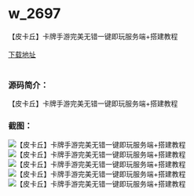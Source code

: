 # w_2697
【皮卡丘】卡牌手游完美无错一键即玩服务端+搭建教程
<br/></br>
[下载地址](https://www.uuid2.com/2697.html "下载地址")
<br/></br>
<h3>源码简介：</h3>
<p>【皮卡丘】卡牌手游完美无错一键即玩服务端+搭建教程<p>
<h3>截图：</h3>
<img src="https://www.uuid2.com/wp-content/uploads/img/202105/1a37576343.jpg" alt="【皮卡丘】卡牌手游完美无错一键即玩服务端+搭建教程"><img src="https://www.uuid2.com/wp-content/uploads/img/202105/9f20fec300.jpg" alt="【皮卡丘】卡牌手游完美无错一键即玩服务端+搭建教程"><img src="https://www.uuid2.com/wp-content/uploads/img/202105/52c783c513.jpg" alt="【皮卡丘】卡牌手游完美无错一键即玩服务端+搭建教程"><img src="https://www.uuid2.com/wp-content/uploads/img/202105/792faa6664.jpg" alt="【皮卡丘】卡牌手游完美无错一键即玩服务端+搭建教程"><img src="https://www.uuid2.com/wp-content/uploads/img/202105/59fcf20984.jpg" alt="【皮卡丘】卡牌手游完美无错一键即玩服务端+搭建教程">
